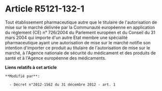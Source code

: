 # Article R5121-132-1

Tout établissement pharmaceutique autre que le titulaire de l'autorisation de mise sur le marché délivrée par la Communauté
européenne en application du règlement (CE) n° 726/2004 du Parlement européen et du Conseil du 31 mars 2004 qui importe d'un
autre Etat membre une spécialité pharmaceutique ayant une autorisation de mise sur le marché notifie son intention d'importer
ce produit au titulaire de l'autorisation de mise sur le marché, à l'Agence nationale de sécurité du médicament et des
produits de santé et à l'Agence européenne des médicaments.

**Liens relatifs à cet article**

	**Modifié par**:

	  - Décret n°2012-1562 du 31 décembre 2012 - art. 1
